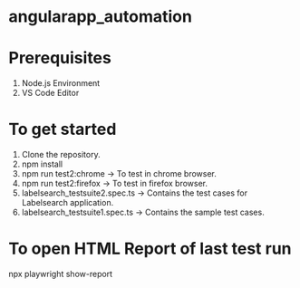 # angularapp_automation
# Prerequisites 
1) Node.js Environment
2) VS Code Editor
# To get started
1) Clone the repository.
2) npm install
3) npm run test2:chrome -> To test in chrome browser.
4) npm run test2:firefox -> To test in firefox browser.
5) labelsearch_testsuite2.spec.ts -> Contains the test cases for Labelsearch application.
6) labelsearch_testsuite1.spec.ts -> Contains the sample test cases.
# To open HTML Report of last test run
npx playwright show-report
